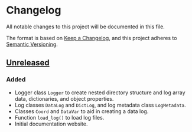 # Changelog

All notable changes to this project will be documented in this file.

The format is based on [Keep a Changelog](https://keepachangelog.com/en/1.1.0/), and this
project adheres to [Semantic Versioning](https://semver.org/spec/v2.0.0.html).

## [Unreleased]

### Added

- Logger class `Logger` to create nested directory structure and log array data,
  dictionaries, and object properties.
- Log classes `DataLog` and `DictLog`, and log metadata class `LogMetadata`.
- Classes `Coord` and `DataVar` to aid in creating a data log.
- Function `load_log()` to load log files.
- Initial documentation website.

[unreleased]: https://github.com/PainterQubits/datalogger/compare/v0.1.0...main
[0.1.0]: https://github.com/PainterQubits/datalogger/releases/tag/v0.1.0
